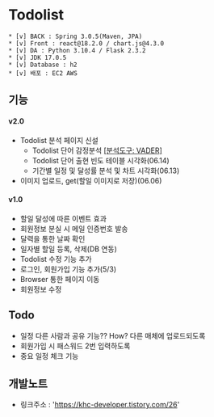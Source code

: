 # Todolist
```shell
* [v] BACK : Spring 3.0.5(Maven, JPA)
* [v] Front : react@18.2.0 / chart.js@4.3.0
* [v] DA : Python 3.10.4 / Flask 2.3.2
* [v] JDK 17.0.5
* [v] Database : h2
* [v] 배포 : EC2 AWS
```

## 기능
#### v2.0
- Todolist 분석 페이지 신설
    - Todolist 단어 감정분석 [[분석도구: VADER]](06.15)
    - Todolist 단어 출현 빈도 테이블 시각화(06.14)
    - 기간별 일정 및 달성률 분석 및 차트 시각화(06.13)
- 이미지 업로드, get(할일 이미지로 저장)(06.06)

#### v1.0
- 할일 달성에 따른 이벤트 효과
- 회원정보 분실 시 메일 인증번호 발송
- 달력을 통한 날짜 확인
- 일자별 할일 등록, 삭제(DB 연동)
- Todolist 수정 기능 추가
- 로그인, 회원가입 기능 추가(5/3)
- Browser 통한 페이지 이동
- 회원정보 수정

## Todo

- 일정 다른 사람과 공유 기능?? How? 다른 매체에 업로드되도록
- 회원가입 시 패스워드 2번 입력하도록
- 중요 일정 체크 기능

## 개발노트 
- 링크주소 : 'https://khc-developer.tistory.com/26'